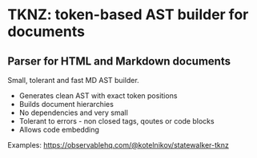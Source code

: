 # TKNZ: token-based AST builder for documents
## Parser for HTML and Markdown documents

Small, tolerant and fast MD AST builder.

* Generates clean AST with exact token positions
* Builds document hierarchies
* No dependencies and very small
* Tolerant to errors - non closed tags, qoutes or code blocks
* Allows code embedding

Examples: https://observablehq.com/@kotelnikov/statewalker-tknz

